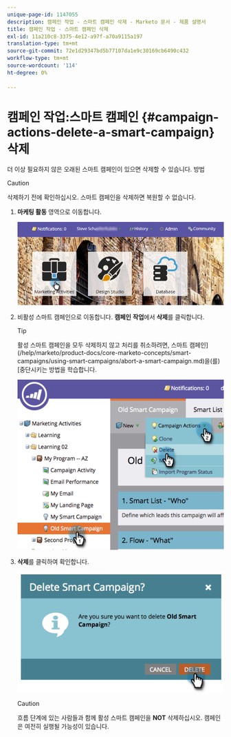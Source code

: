 ```yaml
---
unique-page-id: 1147055
description: 캠페인 작업 - 스마트 캠페인 삭제 - Marketo 문서 - 제품 설명서
title: 캠페인 작업 - 스마트 캠페인 삭제
exl-id: 11a210c8-3375-4e12-a97f-a70a9115a197
translation-type: tm+mt
source-git-commit: 72e1d29347bd5b77107da1e9c30169cb6490c432
workflow-type: tm+mt
source-wordcount: '114'
ht-degree: 0%

---
```


# 캠페인 작업:스마트 캠페인 {#campaign-actions-delete-a-smart-campaign} 삭제

더 이상 필요하지 않은 오래된 스마트 캠페인이 있으면 삭제할 수 있습니다. 방법

>[!CAUTION]
>
>삭제하기 전에 확인하십시오. 스마트 캠페인을 삭제하면 복원할 수 없습니다.

1. **마케팅 활동** 영역으로 이동합니다.

   ![](assets/login-marketing-activities-1.png)

1. 비활성 스마트 캠페인으로 이동합니다. **캠페인** **작업**&#x200B;에서 **삭제**&#x200B;를 클릭합니다.

   >[!TIP]
   >
   >활성 스마트 캠페인을 모두 삭제하지 않고 처리를 취소하려면, 스마트 캠페인](/help/marketo/product-docs/core-marketo-concepts/smart-campaigns/using-smart-campaigns/abort-a-smart-campaign.md)을(를) [중단시키는 방법을 학습합니다.

   ![](assets/image2014-9-22-16-3a41-3a55.png)

1. **삭제**&#x200B;를 클릭하여 확인합니다.

   ![](assets/image2014-9-22-16-3a41-3a59.png)

   >[!CAUTION]
   >
   >흐름 단계에 있는 사람들과 함께 활성 스마트 캠페인을 **NOT** 삭제하십시오. 캠페인은 여전히 실행될 가능성이 있습니다.

